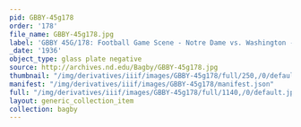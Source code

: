 ```yaml
---
pid: GBBY-45g178
order: '178'
file_name: GBBY-45g178.jpg
label: 'GBBY 45G/178: Football Game Scene - Notre Dame vs. Washington - 1936'
_date: '1936'
object_type: glass plate negative
source: http://archives.nd.edu/Bagby/GBBY-45g178.jpg
thumbnail: "/img/derivatives/iiif/images/GBBY-45g178/full/250,/0/default.jpg"
manifest: "/img/derivatives/iiif/images/GBBY-45g178/manifest.json"
full: "/img/derivatives/iiif/images/GBBY-45g178/full/1140,/0/default.jpg"
layout: generic_collection_item
collection: bagby
---
```

